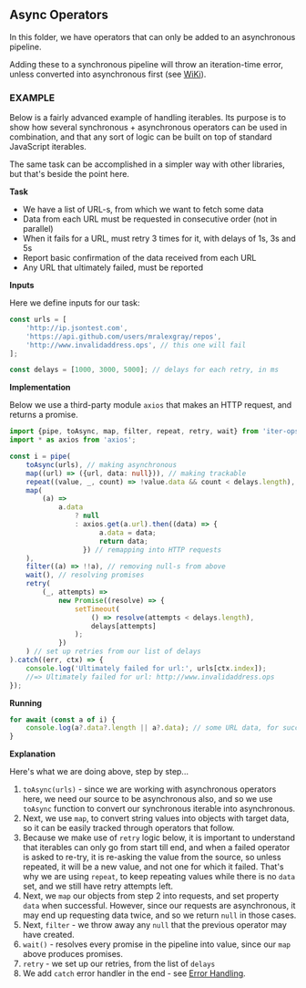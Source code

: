 ## Async Operators

In this folder, we have operators that can only be added to an asynchronous pipeline.

Adding these to a synchronous pipeline will throw an iteration-time error, unless converted into asynchronous first (see [WiKi](https://github.com/vitaly-t/iter-ops/wiki/Asynchronous-Iterables)).

### EXAMPLE

Below is a fairly advanced example of handling iterables. Its purpose is to show how several synchronous + asynchronous
operators can be used in combination, and that any sort of logic can be built on top of standard JavaScript iterables.

The same task can be accomplished in a simpler way with other libraries, but that's beside the point here.

**Task**

-   We have a list of URL-s, from which we want to fetch some data
-   Data from each URL must be requested in consecutive order (not in parallel)
-   When it fails for a URL, must retry 3 times for it, with delays of 1s, 3s and 5s
-   Report basic confirmation of the data received from each URL
-   Any URL that ultimately failed, must be reported

**Inputs**

Here we define inputs for our task:

```ts
const urls = [
    'http://ip.jsontest.com',
    'https://api.github.com/users/mralexgray/repos',
    'http://www.invalidaddress.ops', // this one will fail
];

const delays = [1000, 3000, 5000]; // delays for each retry, in ms
```

**Implementation**

Below we use a third-party module `axios` that makes an HTTP request, and returns a promise.

```ts
import {pipe, toAsync, map, filter, repeat, retry, wait} from 'iter-ops';
import * as axios from 'axios';

const i = pipe(
    toAsync(urls), // making asynchronous
    map((url) => ({url, data: null})), // making trackable
    repeat((value, _, count) => !value.data && count < delays.length), // repeating while no data and attempts left
    map(
        (a) =>
            a.data
                ? null
                : axios.get(a.url).then((data) => {
                      a.data = data;
                      return data;
                  }) // remapping into HTTP requests
    ),
    filter((a) => !!a), // removing null-s from above
    wait(), // resolving promises
    retry(
        (_, attempts) =>
            new Promise((resolve) => {
                setTimeout(
                    () => resolve(attempts < delays.length),
                    delays[attempts]
                );
            })
    ) // set up retries from our list of delays
).catch((err, ctx) => {
    console.log('Ultimately failed for url:', urls[ctx.index]);
    //=> Ultimately failed for url: http://www.invalidaddress.ops
});
```

**Running**

```ts
for await (const a of i) {
    console.log(a?.data?.length || a?.data); // some URL data, for success confirmation
}
```

**Explanation**

Here's what we are doing above, step by step...

1. `toAsync(urls)` - since we are working with asynchronous operators here, we need our source to be asynchronous also,
   and so we use `toAsync` function to convert our synchronous iterable into asynchronous.
2. Next, we use `map`, to convert string values into objects with target data, so it can be easily tracked through
   operators that follow.
3. Because we make use of `retry` logic below, it is important to understand that iterables can only go from start till
   end, and when a failed operator is asked to re-try, it is re-asking the value from the source, so unless repeated, it
   will be a new value, and not one for which it failed. That's why we are using `repeat`, to keep repeating values
   while there is no `data` set, and we still have retry attempts left.
4. Next, we `map` our objects from step 2 into requests, and set property `data` when successful. However, since our
   requests are asynchronous, it may end up requesting data twice, and so we return `null` in those cases.
5. Next, `filter` - we throw away any `null` that the previous operator may have created.
6. `wait()` - resolves every promise in the pipeline into value, since our `map` above produces promises.
7. `retry` - we set up our retries, from the list of `delays`
8. We add `catch` error handler in the end - see [Error Handling].

[error handling]: https://github.com/vitaly-t/iter-ops/wiki/Error-Handling
